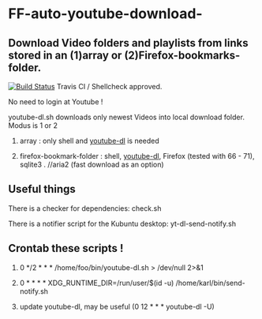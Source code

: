 

# FF-auto-youtube-download-
## Download  Video folders and playlists from links stored in an (1)array or (2)Firefox-bookmarks-folder.
[![Build Status](https://travis-ci.org/dewomser/FF-auto-youtube-download-.svg?branch=master)](https://travis-ci.org/dewomser/FF-auto-youtube-download-) Travis CI / Shellcheck approved.

No need to login at Youtube !

youtube-dl.sh downloads only newest Videos into local download folder. Modus is 1 or 2

1. array : only shell and [youtube-dl](https://github.com/rg3/youtube-dl) is needed

2. firefox-bookmark-folder : shell, [youtube-dl](https://github.com/rg3/youtube-dl), Firefox (tested with 66 - 71), sqlite3 . //aria2 (fast download as an option)

## Useful things
There is a checker for dependencies: check.sh

There is a notifier script for the Kubuntu desktop: yt-dl-send-notify.sh


## Crontab these scripts  !
1. 0 */2 * * * /home/foo/bin/youtube-dl.sh > /dev/null 2>&1

2. 0 *  * * *  XDG_RUNTIME_DIR=/run/user/$(id -u) /home/karl/bin/send-notify.sh

3. update youtube-dl, may be useful (0 12 * * * youtube-dl -U)
